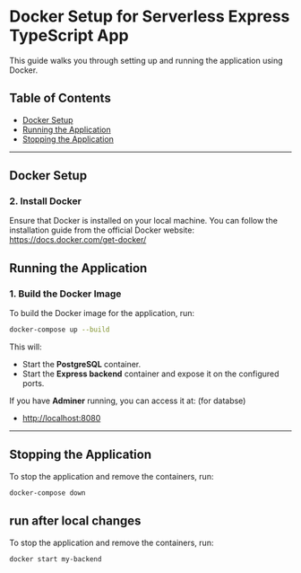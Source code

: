 # Docker Setup for Serverless Express TypeScript App

This guide walks you through setting up and running the application using Docker.

## Table of Contents

- [Docker Setup](#docker-setup)
- [Running the Application](#running-the-application)
- [Stopping the Application](#stopping-the-application)

---

## Docker Setup


### 2. Install Docker
Ensure that Docker is installed on your local machine. You can follow the installation guide from the official Docker website: https://docs.docker.com/get-docker/



## Running the Application

### 1. Build the Docker Image
To build the Docker image for the application, run:
```bash
docker-compose up --build
```

This will:
- Start the **PostgreSQL** container.
- Start the **Express backend** container and expose it on the configured ports.


If you have **Adminer** running, you can access it at: (for databse)
- [http://localhost:8080](http://localhost:8080)

---

## Stopping the Application

To stop the application and remove the containers, run:
```bash
docker-compose down
```
## run after local changes
To stop the application and remove the containers, run:
```bash
docker start my-backend
```